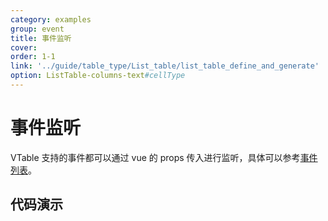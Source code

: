 ```yaml
---
category: examples
group: event
title: 事件监听
cover: 
order: 1-1
link: '../guide/table_type/List_table/list_table_define_and_generate'
option: ListTable-columns-text#cellType
---
```


# 事件监听

VTable 支持的事件都可以通过 vue 的 props 传入进行监听，具体可以参考[事件列表](<[../api/event](https://www.visactor.io/vtable/guide/Developer_Ecology/react#%E4%BA%8B%E4%BB%B6%E7%BB%91%E5%AE%9A)>)。

## 代码演示
